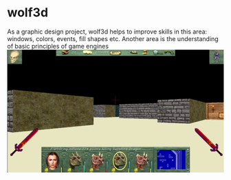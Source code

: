 # wolf3d
As a graphic design project, wolf3d helps to improve skills in this area: windows, colors, events, fill shapes etc. Another area is the understanding of basic principles of game engines
![Screenshot](wolf3d_new.png)
